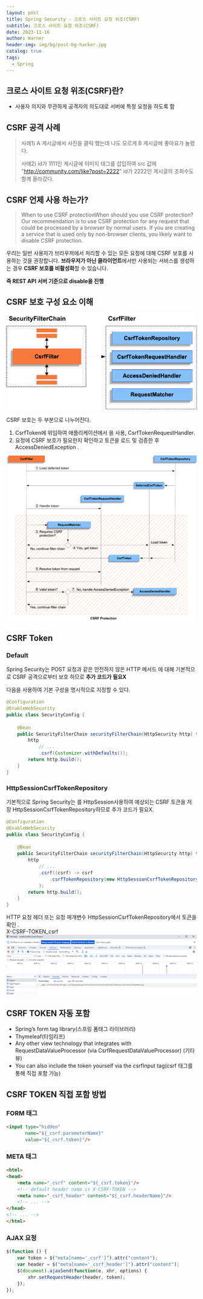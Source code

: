 ```yaml
---
layout: post
title: Spring Security - 크로스 사이트 요청 위조(CSRF)
subtitle: 크로스 사이트 요청 위조(CSRF)
date: 2023-11-16
author: Warner
header-img: img/bg/post-bg-hacker.jpg
catalog: true
tags:
  - Spring
---
```


## 크로스 사이트 요청 위조(CSRF)란?

- 사용자 의지와 무관하게 공격자의 의도대로 서버에 특정 요청을 하도록 함

## CSRF 공격 사례

> 사례1) A 게시글에서 사진을 클릭 했는데 나도 모르게 B 게시글에 좋아요가 눌렸다.
>
> 사례2) id가 1111인 게시글에 이미지 태그를 삽입하여 src 값에 "http://community.com/like?post=2222" id가 2222인 게시글의 조회수도 함께 올라갔다.

## CSRF 언제 사용 하는가?

> When to use CSRF protectionWhen should you use CSRF protection? Our recommendation is to use CSRF protection for any
> request that could be processed by a browser by normal users. If you are creating a service that is used only by
> non-browser clients, you likely want to disable CSRF protection.

우리는 일반 사용자가 브라우저에서 처리할 수 있는 모든 요청에 대해 CSRF 보호를 사용하는 것을 권장합니다. **브라우저가 아닌 클라이언트**에서만 사용되는 서비스를 생성하는 경우 **CSRF 보호를 비활성화**할
수 있습니다.

**즉 REST API 서버 기준으로 disable을 진행**

## CSRF 보호 구성 요소 이해

![csrf1.png]( /img/post/2023-11-16/csrf1.png)

CSRF 보호는 두 부분으로 나누어진다.

1. CsrfToken에 위임하여 애플리케이션에서 을 사용, CsrfTokenRequestHandler.
2. 요청에 CSRF 보호가 필요한지 확인하고 토큰을 로드 및 검증한 후AccessDeniedException .

![csrf-processing.png]( /img/post/2023-11-16/csrf-processing.png)

## CSRF Token

### Default
Spring Security는 POST 요청과 같은 안전하지 않은 HTTP 메서드 에 대해 기본적으로 CSRF 공격으로부터 보호 하므로 **추가 코드가 필요X** 

다음을 사용하여 기본 구성을 명시적으로 지정할 수 있다.

~~~java
@Configuration
@EnableWebSecurity
public class SecurityConfig {

	@Bean
	public SecurityFilterChain securityFilterChain(HttpSecurity http) throws Exception {
		http
			// ...
			.csrf(Customizer.withDefaults());
		return http.build();
	}
}
~~~

### HttpSessionCsrfTokenRepository

기본적으로 Spring Security는 를 HttpSession사용하여 예상되는 CSRF 토큰을 저장 HttpSessionCsrfTokenRepository하므로 추가 코드가 필요X.

~~~java
@Configuration
@EnableWebSecurity
public class SecurityConfig {

	@Bean
	public SecurityFilterChain securityFilterChain(HttpSecurity http) throws Exception {
		http
			// ...
			.csrf((csrf) -> csrf
				.csrfTokenRepository(new HttpSessionCsrfTokenRepository())
			);
		return http.build();
	}
}
~~~


HTTP 요청 헤더 또는 요청 매개변수 HttpSessionCsrfTokenRepository에서 토큰을 확인 . \
X-CSRF-TOKEN_csrf
![csrf-token.png]( /img/post/2023-11-16/csrf-token.png)

## CSRF TOKEN 자동 포함 
- Spring’s form tag library(스프링 폼태그 라이브러리)
- Thymeleaf(타임리프)
- Any other view technology that integrates with RequestDataValueProcessor (via CsrfRequestDataValueProcessor) (기타 뷰)
- You can also include the token yourself via the csrfInput tag(csrf 태그를 통해 직접 포함 가능)


## CSRF TOKEN 직접 포함 방법

### FORM 태그
~~~html
<input type="hidden"
       name="${_csrf.parameterName}"
       value="${_csrf.token}"/>
~~~

### META 태그
~~~html
<html>
<head>
	<meta name="_csrf" content="${_csrf.token}"/>
	<!-- default header name is X-CSRF-TOKEN -->
	<meta name="_csrf_header" content="${_csrf.headerName}"/>
	<!-- ... -->
</head>
<!-- ... -->
</html>
~~~

### AJAX 요청 
~~~javascript
$(function () {
	var token = $("meta[name='_csrf']").attr("content");
	var header = $("meta[name='_csrf_header']").attr("content");
	$(document).ajaxSend(function(e, xhr, options) {
		xhr.setRequestHeader(header, token);
	});
});